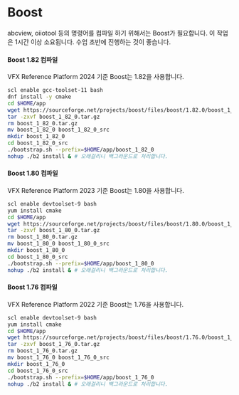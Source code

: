 # Boost

abcview, oiiotool 등의 명령어를 컴파일 하기 위해서는 Boost가 필요합니다. 이 작업은 1시간 이상 소요됩니다. 수업 초반에 진행하는 것이 좋습니다.

#### Boost 1.82 컴파일

VFX Reference Platform 2024 기준 Boost는 1.82을 사용합니다.

```bash
scl enable gcc-toolset-11 bash
dnf install -y cmake
cd $HOME/app
wget https://sourceforge.net/projects/boost/files/boost/1.82.0/boost_1_82_0.tar.gz --no-check-certificate
tar -zxvf boost_1_82_0.tar.gz
rm boost_1_82_0.tar.gz
mv boost_1_82_0 boost_1_82_0_src
mkdir boost_1_82_0
cd boost_1_82_0_src
./bootstrap.sh --prefix=$HOME/app/boost_1_82_0
nohup ./b2 install & # 오래걸리니 백그라운드로 처리합니다.
```

#### Boost 1.80 컴파일

VFX Reference Platform 2023 기준 Boost는 1.80을 사용합니다.

```bash
scl enable devtoolset-9 bash
yum install cmake
cd $HOME/app
wget https://sourceforge.net/projects/boost/files/boost/1.80.0/boost_1_80_0.tar.gz --no-check-certificate
tar -zxvf boost_1_80_0.tar.gz
rm boost_1_80_0.tar.gz
mv boost_1_80_0 boost_1_80_0_src
mkdir boost_1_80_0
cd boost_1_80_0_src
./bootstrap.sh --prefix=$HOME/app/boost_1_80_0
nohup ./b2 install & # 오래걸리니 백그라운드로 처리합니다.
```


#### Boost 1.76 컴파일

VFX Reference Platform 2022 기준 Boost는 1.76을 사용합니다.

```bash
scl enable devtoolset-9 bash
yum install cmake
cd $HOME/app
wget https://sourceforge.net/projects/boost/files/boost/1.76.0/boost_1_76_0.tar.gz --no-check-certificate
tar -zxvf boost_1_76_0.tar.gz
rm boost_1_76_0.tar.gz
mv boost_1_76_0 boost_1_76_0_src
mkdir boost_1_76_0
cd boost_1_76_0_src
./bootstrap.sh --prefix=$HOME/app/boost_1_76_0
nohup ./b2 install & # 오래걸리니 백그라운드로 처리합니다.
```

